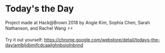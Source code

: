 # Today's the Day

Project made at Hack@Brown 2018 by Angie Kim, Sophia Chen, Sarah Nathanson, and Rachel Wang ⚡️⚡️

Try it out yourself: https://chrome.google.com/webstore/detail/todays-the-day/amlbljdjjmjfcdcaajlghnboiolnbnnd
